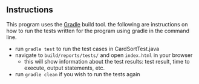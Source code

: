 ## Instructions
This program uses the [Gradle](http://gradle.org) build tool.
the following are instructions on how to run the tests written for the program using gradle in the command line. 
* run `gradle test` to run the test cases in CardSortTest.java
* navigate to `build/reports/tests/` and open `index.html` in your browser
  * this will show information about the test results: test result, time to execute, output statements, etc.
* run `gradle clean` if you wish to run the tests again 
